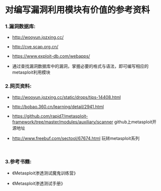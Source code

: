 对编写漏洞利用模块有价值的参考资料
==================================

### **1.漏洞数据库:**

-   http://wooyun.jozxing.cc/

-   http://cve.scap.org.cn/

-   https://www.exploit-db.com/webapps/

-   通过查找漏洞数据库中的漏洞，掌握必要的格式与语法，即可编写相应的metasploit利用模块

### **2.网页资料:**

-   http://wooyun.jozxing.cc/static/drops/tips-14408.html

-   http://bobao.360.cn/learning/detail/2941.html

-   https://github.com/rapid7/metasploit-framework/tree/master/modules/auxiliary/scanner
    github上metasploit开源地址

-   http://www.freebuf.com/sectool/67674.html 玩转metasploit系列

 

### **3.参考书籍​:**

-   《Metasploit渗透测试魔鬼训练营》

-   《Metasploit渗透测试手册》
